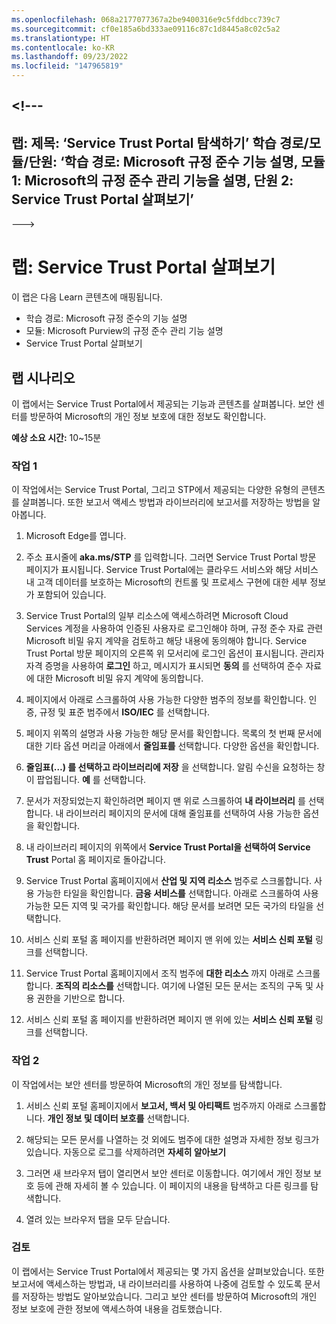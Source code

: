 ```yaml
---
ms.openlocfilehash: 068a2177077367a2be9400316e9c5fddbcc739c7
ms.sourcegitcommit: cf0e185a6bd333ae09116c87c1d8445a8c02c5a2
ms.translationtype: HT
ms.contentlocale: ko-KR
ms.lasthandoff: 09/23/2022
ms.locfileid: "147965819"
---
```

<a name="---"></a><!---
---
랩: 제목: ‘Service Trust Portal 탐색하기’ 학습 경로/모듈/단원: ‘학습 경로: Microsoft 규정 준수 기능 설명, 모듈 1: Microsoft의 규정 준수 관리 기능을 설명, 단원 2: Service Trust Portal 살펴보기’
---
--->

# <a name="lab-explore-the-service-trust-portal"></a>랩: Service Trust Portal 살펴보기

이 랩은 다음 Learn 콘텐츠에 매핑됩니다.

- 학습 경로: Microsoft 규정 준수의 기능 설명
- 모듈: Microsoft Purview의 규정 준수 관리 기능 설명
- Service Trust Portal 살펴보기

## <a name="lab-scenario"></a>랩 시나리오

이 랩에서는 Service Trust Portal에서 제공되는 기능과 콘텐츠를 살펴봅니다. 보안 센터를 방문하여 Microsoft의 개인 정보 보호에 대한 정보도 확인합니다.

**예상 소요 시간:** 10~15분

### <a name="task-1"></a>작업 1

이 작업에서는 Service Trust Portal, 그리고 STP에서 제공되는 다양한 유형의 콘텐츠를 살펴봅니다. 또한 보고서 액세스 방법과 라이브러리에 보고서를 저장하는 방법을 알아봅니다.

1. Microsoft Edge를 엽니다.

1. 주소 표시줄에 **aka.ms/STP** 를 입력합니다. 그러면 Service Trust Portal 방문 페이지가 표시됩니다. Service Trust Portal에는 클라우드 서비스와 해당 서비스 내 고객 데이터를 보호하는 Microsoft의 컨트롤 및 프로세스 구현에 대한 세부 정보가 포함되어 있습니다.

1. Service Trust Portal의 일부 리소스에 액세스하려면 Microsoft Cloud Services 계정을 사용하여 인증된 사용자로 로그인해야 하며, 규정 준수 자료 관련 Microsoft 비밀 유지 계약을 검토하고 해당 내용에 동의해야 합니다. Service Trust Portal 방문 페이지의 오른쪽 위 모서리에 로그인 옵션이 표시됩니다.  관리자 자격 증명을 사용하여 **로그인** 하고, 메시지가 표시되면 **동의** 를 선택하여 준수 자료에 대한 Microsoft 비밀 유지 계약에 동의합니다.

1. 페이지에서 아래로 스크롤하여 사용 가능한 다양한 범주의 정보를 확인합니다. 인증, 규정 및 표준 범주에서 **ISO/IEC** 를 선택합니다.

1. 페이지 위쪽의 설명과 사용 가능한 해당 문서를 확인합니다.  목록의 첫 번째 문서에 대한 기타 옵션 머리글 아래에서 **줄임표를** 선택합니다.  다양한 옵션을 확인합니다.

1. **줄임표(…) 를 선택하고 라이브러리에 저장** 을 선택합니다.  알림 수신을 요청하는 창이 팝업됩니다. **예** 를 선택합니다.

1. 문서가 저장되었는지 확인하려면 페이지 맨 위로 스크롤하여 **내 라이브러리** 를 선택합니다.  내 라이브러리 페이지의 문서에 대해 줄임표를 선택하여 사용 가능한 옵션을 확인합니다.

1. 내 라이브러리 페이지의 위쪽에서 **Service Trust Portal을 선택하여 Service Trust** Portal 홈 페이지로 돌아갑니다.

1. Service Trust Portal 홈페이지에서 **산업 및 지역 리소스** 범주로 스크롤합니다.  사용 가능한 타일을 확인합니다.  **금융 서비스를** 선택합니다.  아래로 스크롤하여 사용 가능한 모든 지역 및 국가를 확인합니다.  해당 문서를 보려면 모든 국가의 타일을 선택합니다.

1. 서비스 신뢰 포털 홈 페이지를 반환하려면 페이지 맨 위에 있는 **서비스 신뢰 포털** 링크를 선택합니다.

1. Service Trust Portal 홈페이지에서 조직 범주에 **대한 리소스** 까지 아래로 스크롤합니다. **조직의 리소스를** 선택합니다.  여기에 나열된 모든 문서는 조직의 구독 및 사용 권한을 기반으로 합니다.

1. 서비스 신뢰 포털 홈 페이지를 반환하려면 페이지 맨 위에 있는 **서비스 신뢰 포털** 링크를 선택합니다.

### <a name="task-2"></a>작업 2

이 작업에서는 보안 센터를 방문하여 Microsoft의 개인 정보를 탐색합니다.

1. 서비스 신뢰 포털 홈페이지에서 **보고서, 백서 및 아티팩트** 범주까지 아래로 스크롤합니다. **개인 정보 및 데이터 보호를** 선택합니다.  

1. 해당되는 모든 문서를 나열하는 것 외에도 범주에 대한 설명과 자세한 정보 링크가 있습니다.  자동으로 로그를 삭제하려면 **자세히 알아보기**

1. 그러면 새 브라우저 탭이 열리면서 보안 센터로 이동합니다. 여기에서 개인 정보 보호 등에 관해 자세히 볼 수 있습니다. 이 페이지의 내용을 탐색하고 다른 링크를 탐색합니다.

1. 열려 있는 브라우저 탭을 모두 닫습니다.

### <a name="review"></a>검토

이 랩에서는 Service Trust Portal에서 제공되는 몇 가지 옵션을 살펴보았습니다. 또한 보고서에 액세스하는 방법과, 내 라이브러리를 사용하여 나중에 검토할 수 있도록 문서를 저장하는 방법도 알아보았습니다.  그리고 보안 센터를 방문하여 Microsoft의 개인 정보 보호에 관한 정보에 액세스하여 내용을 검토했습니다.
